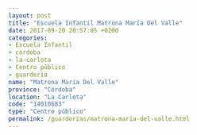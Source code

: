```yaml
---
layout: post
title: "Escuela Infantil Matrona María Del Valle"
date: 2017-09-20 20:57:05 +0200
categories:
- Escuela Infantil
- cordoba
- la-carlota
- Centro público
- guarderia
name: "Matrona María Del Valle"
province: "Córdoba"
location: "La Carlota"
code: "14010683"
type: "Centro público"
permalink: /guarderias/matrona-maria-del-valle.html
---
```

